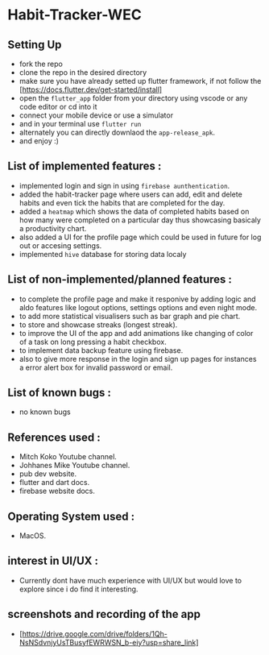 # Habit-Tracker-WEC

## Setting Up
- fork the repo
- clone the repo in the desired directory
- make sure you have already setted up flutter framework, if not follow the [https://docs.flutter.dev/get-started/install]
- open the `flutter_app` folder from your directory using vscode or any code editor or cd into it
- connect your mobile device or use a simulator
- and in your terminal use `flutter run`
- alternately you can directly downlaod the `app-release_apk`.
- and enjoy :)

## List of implemented features :
- implemented login and sign in using `firebase aunthentication`.
- added the habit-tracker page where users can add, edit and delete habits and even tick  the habits that are completed for the day.
- added a `heatmap` which shows the data of completed habits based on how many were completed on a particular day thus showcasing basicaly a productivity chart.
- also added a UI for the profile page which could be used in future for log out or accesing settings.
- implemented `hive` database for storing data localy

## List of non-implemented/planned features :
- to complete the profile page and make it responive by adding logic and aldo features like logout options, settings options and even night mode.
- to add more statistical visualisers such as bar graph and pie chart.
- to store and showcase streaks (longest streak).
- to improve the UI of the app and add animations like changing of color of a task on long pressing a habit checkbox.
- to implement data backup feature using firebase.
- also to give more response in the login and sign up pages for instances a error alert box for invalid password or email.

## List of known bugs :
- no known bugs

## References used :
- Mitch Koko Youtube channel.
- Johhanes Mike Youtube channel.
- pub dev website.
- flutter and dart docs.
- firebase website docs.

## Operating System used :
- MacOS.

## interest in UI/UX :
- Currently dont have much experience with UI/UX but would love to explore since i do find it interesting.

## screenshots and recording of the app
- [https://drive.google.com/drive/folders/1Qh-NsNSdvnjyUsTBusyfEWRWSN_b-eiy?usp=share_link]

